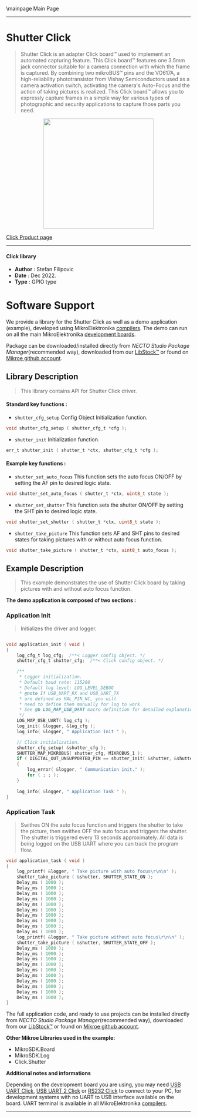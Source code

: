\mainpage Main Page

---
# Shutter Click

> Shutter Click is an adapter Click board™ used to implement an automated capturing feature. This Click board™ features one 3.5mm jack connector suitable for a camera connection with which the frame is captured. By combining two mikroBUS™ pins and the VO617A, a high-reliability phototransistor from Vishay Semiconductors used as a camera activation switch, activating the camera's Auto-Focus and the action of taking pictures is realized. This Click board™ allows you to expressly capture frames in a simple way for various types of photographic and security applications to capture those parts you need.

<p align="center">
  <img src="https://download.mikroe.com/images/click_for_ide/shutter_click.png" height=300px>
</p>

[Click Product page](https://www.mikroe.com/shutter-click)

---


#### Click library

- **Author**        : Stefan Filipovic
- **Date**          : Dec 2022.
- **Type**          : GPIO type


# Software Support

We provide a library for the Shutter Click
as well as a demo application (example), developed using MikroElektronika
[compilers](https://www.mikroe.com/necto-studio).
The demo can run on all the main MikroElektronika [development boards](https://www.mikroe.com/development-boards).

Package can be downloaded/installed directly from *NECTO Studio Package Manager*(recommended way), downloaded from our [LibStock&trade;](https://libstock.mikroe.com) or found on [Mikroe github account](https://github.com/MikroElektronika/mikrosdk_click_v2/tree/master/clicks).

## Library Description

> This library contains API for Shutter Click driver.

#### Standard key functions :

- `shutter_cfg_setup` Config Object Initialization function.
```c
void shutter_cfg_setup ( shutter_cfg_t *cfg );
```

- `shutter_init` Initialization function.
```c
err_t shutter_init ( shutter_t *ctx, shutter_cfg_t *cfg );
```

#### Example key functions :

- `shutter_set_auto_focus` This function sets the auto focus ON/OFF by setting the AF pin to desired logic state.
```c
void shutter_set_auto_focus ( shutter_t *ctx, uint8_t state );
```

- `shutter_set_shutter` This function sets the shutter ON/OFF by setting the SHT pin to desired logic state.
```c
void shutter_set_shutter ( shutter_t *ctx, uint8_t state );
```

- `shutter_take_picture` This function sets AF and SHT pins to desired states for taking pictures with or without auto focus function.
```c
void shutter_take_picture ( shutter_t *ctx, uint8_t auto_focus );
```

## Example Description

> This example demonstrates the use of Shutter Click board by taking pictures with and without auto focus function.

**The demo application is composed of two sections :**

### Application Init

> Initializes the driver and logger.

```c

void application_init ( void )
{
    log_cfg_t log_cfg;  /**< Logger config object. */
    shutter_cfg_t shutter_cfg;  /**< Click config object. */

    /** 
     * Logger initialization.
     * Default baud rate: 115200
     * Default log level: LOG_LEVEL_DEBUG
     * @note If USB_UART_RX and USB_UART_TX 
     * are defined as HAL_PIN_NC, you will 
     * need to define them manually for log to work. 
     * See @b LOG_MAP_USB_UART macro definition for detailed explanation.
     */
    LOG_MAP_USB_UART( log_cfg );
    log_init( &logger, &log_cfg );
    log_info( &logger, " Application Init " );

    // Click initialization.
    shutter_cfg_setup( &shutter_cfg );
    SHUTTER_MAP_MIKROBUS( shutter_cfg, MIKROBUS_1 );
    if ( DIGITAL_OUT_UNSUPPORTED_PIN == shutter_init( &shutter, &shutter_cfg ) ) 
    {
        log_error( &logger, " Communication init." );
        for ( ; ; );
    }
    
    log_info( &logger, " Application Task " );
}

```

### Application Task

> Swithes ON the auto focus function and triggers the shutter to take the picture, then
swithes OFF the auto focus and triggers the shutter. The shutter is triggered every 13 seconds
approximately. All data is being logged on the USB UART where you can track the program flow.

```c
void application_task ( void )
{
    log_printf( &logger, " Take picture with auto focus\r\n\n" );
    shutter_take_picture ( &shutter, SHUTTER_STATE_ON );
    Delay_ms ( 1000 );
    Delay_ms ( 1000 );
    Delay_ms ( 1000 );
    Delay_ms ( 1000 );
    Delay_ms ( 1000 );
    Delay_ms ( 1000 );
    Delay_ms ( 1000 );
    Delay_ms ( 1000 );
    Delay_ms ( 1000 );
    Delay_ms ( 1000 );
    log_printf( &logger, " Take picture without auto focus\r\n\n" );
    shutter_take_picture ( &shutter, SHUTTER_STATE_OFF );
    Delay_ms ( 1000 );
    Delay_ms ( 1000 );
    Delay_ms ( 1000 );
    Delay_ms ( 1000 );
    Delay_ms ( 1000 );
    Delay_ms ( 1000 );
    Delay_ms ( 1000 );
    Delay_ms ( 1000 );
    Delay_ms ( 1000 );
    Delay_ms ( 1000 );
}
```

The full application code, and ready to use projects can be installed directly from *NECTO Studio Package Manager*(recommended way), downloaded from our [LibStock&trade;](https://libstock.mikroe.com) or found on [Mikroe github account](https://github.com/MikroElektronika/mikrosdk_click_v2/tree/master/clicks).

**Other Mikroe Libraries used in the example:**

- MikroSDK.Board
- MikroSDK.Log
- Click.Shutter

**Additional notes and informations**

Depending on the development board you are using, you may need
[USB UART Click](https://www.mikroe.com/usb-uart-click),
[USB UART 2 Click](https://www.mikroe.com/usb-uart-2-click) or
[RS232 Click](https://www.mikroe.com/rs232-click) to connect to your PC, for
development systems with no UART to USB interface available on the board. UART
terminal is available in all MikroElektronika
[compilers](https://shop.mikroe.com/compilers).

---
